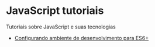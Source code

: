 # JavaScript tutoriais

Tutoriais sobre JavaScript e suas tecnologias

* [Configurando ambiente de desenvolvimento para ES6+](blob/master/javascript/es6-configurando-ambiente.md)